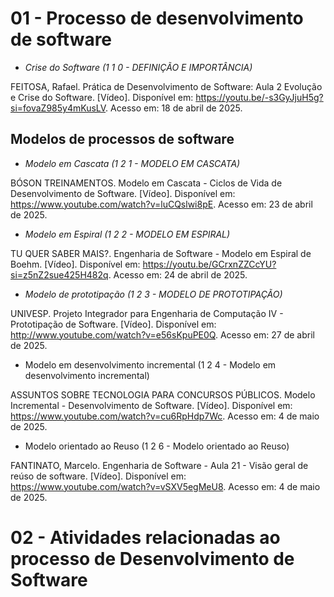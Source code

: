 # 01 - Processo de desenvolvimento de software

- *Crise do Software (1 1 0 - DEFINIÇÃO E IMPORTÂNCIA)*

FEITOSA, Rafael. Prática de Desenvolvimento de Software: Aula 2 Evolução e Crise do Software. [Vídeo]. Disponível em: https://youtu.be/-s3GyJjuH5g?si=fovaZ985y4mKusLV. Acesso em: 18 de abril de 2025.


## Modelos de processos de software

- *Modelo em Cascata (1 2 1 - MODELO EM CASCATA)*

BÓSON TREINAMENTOS. Modelo em Cascata - Ciclos de Vida de Desenvolvimento de Software. [Vídeo]. Disponível em: https://www.youtube.com/watch?v=luCQslwi8pE. Acesso em: 23 de abril de 2025.


- *Modelo em Espiral (1 2 2 - MODELO EM ESPIRAL)*

TU QUER SABER MAIS?. Engenharia de Software - Modelo em Espiral de Boehm. [Vídeo]. Disponível em: https://youtu.be/GCrxnZZCcYU?si=z5nZ2sue425H482q. Acesso em: 24 de abril de 2025.


- *Modelo de prototipação (1 2 3 - MODELO DE PROTOTIPAÇÃO)*

UNIVESP. Projeto Integrador para Engenharia de Computação IV - Prototipação de Software. [Vídeo]. Disponível em: http://www.youtube.com/watch?v=e56sKpuPE0Q. Acesso em: 27 de abril de 2025.


- Modelo em desenvolvimento incremental (1 2 4 - Modelo em desenvolvimento incremental)

ASSUNTOS SOBRE TECNOLOGIA PARA CONCURSOS PÚBLICOS. Modelo Incremental - Desenvolvimento de Software. [Vídeo]. Disponível em: https://www.youtube.com/watch?v=cu6RpHdp7Wc. Acesso em: 4 de maio de 2025.


- Modelo orientado ao Reuso (1 2 6 - Modelo orientado ao Reuso)

FANTINATO, Marcelo. Engenharia de Software - Aula 21 - Visão geral de reúso de software. [Vídeo]. Disponível em: https://www.youtube.com/watch?v=vSXV5egMeU8. Acesso em: 4 de maio de 2025.


# 02 - Atividades relacionadas ao processo de Desenvolvimento de Software